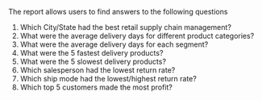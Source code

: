 The report allows users to find answers to the following questions
1. Which City/State had the best retail supply chain management?
2. What were the average delivery days for different product categories?
3. What were the average delivery days for each segment?
4. What were the 5 fastest delivery products?
5. What were the 5 slowest delivery products?
6. Which salesperson had the lowest return rate?
7. Which ship mode had the lowest/highest return rate?
8. Which top 5 customers made the most profit?
